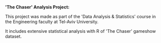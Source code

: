 **'The Chaser' Analysis Project:**

This project was made as part of the 'Data Analysis & Statistics' course in the Engineering faculty at Tel-Aviv University.

It includes extensive statistical analysis with R of 'The Chaser' gameshow dataset.
